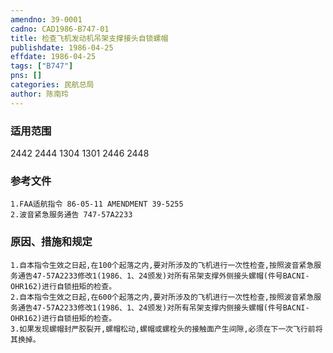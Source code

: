```yaml
---
amendno: 39-0001  
cadno: CAD1986-B747-01  
title: 检查飞机发动机吊架支撑接头自锁螺帽  
publishdate: 1986-04-25  
effdate: 1986-04-25  
tags: ["B747"]  
pns: []  
categories: 民航总局  
author: 陈南玲  
---
```

  
### 适用范围  
2442 2444 1304 1301 2446 2448  
  
<!--more-->  
### 参考文件  
    1.FAA适航指令 86-05-11 AMENDMENT 39-5255  
    2.波音紧急服务通告 747-57A2233  
  
### 原因、措施和规定  
    1.自本指令生效之日起,在100个起落之内,要对所涉及的飞机进行一次性检查,按照波音紧急服务通告47-57A2233修改1(1986、1、24颁发)对所有吊架支撑外侧接头螺帽(件号BACNI-OHR162)进行自锁扭矩的检查。  
    2.自本指令生效之日起,在600个起落之内,要对所涉及的飞机进行一次性检查,按照波音紧急服务通告47-57A2233修改1(1986、1、24颁发)对所有吊架支撑内侧接头螺帽(件号BACNI-OHR162)进行自锁扭矩的检查。  
    3.如果发现螺帽封严胶裂开,螺帽松动,螺帽或螺栓头的接触面产生间隙,必须在下一次飞行前将其换掉。  
  
  
